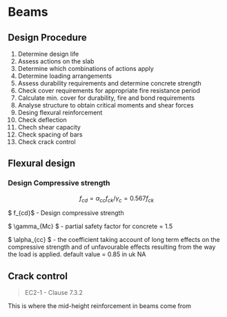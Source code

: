 # Beams

## Design Procedure
1. Determine design life
2. Assess actions on the slab
3. Determine which combinations of actions apply
4. Determine loading arrangements
5. Assess durability requirements and determine concrete strength
6. Check cover requirements for appropriate fire resistance period
7. Calculate min. cover for durability, fire and bond requirements
8. Analyse structure to obtain critical moments and shear forces
9. Desing flexural reinforcement
10. Check deflection
11. Chech shear capacity
12. Check spacing of bars
13. Check crack control

## Flexural design

### Design Compressive strength

$$ f_{cd} = \alpha_{cc}f_{ck}/\gamma_{c} = 0.567f_{ck} $$

$ f_{cd}$ - Design compressive strength

$ \gamma_{Mc} $ - partial safety factor for concrete = 1.5

$ \alpha_{cc} $ - the coefficient taking account of long term effects on the compressive strength and of unfavourable effects resulting from the way the load is applied. default value = 0.85 in uk NA

## Crack control
> EC2-1 - Clause 7.3.2

This is where the mid-height reinforcement in beams come from